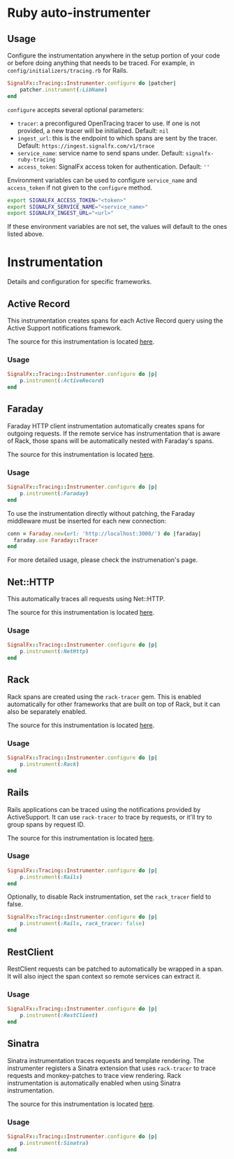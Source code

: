 # Ruby auto-instrumenter

## Usage

Configure the instrumentation anywhere in the setup portion of your code or before doing anything
that needs to be traced. For example, in `config/initializers/tracing.rb` for Rails.

```ruby
SignalFx::Tracing::Instrumenter.configure do |patcher|
    patcher.instrument(:LibName)
end
```

`configure` accepts several optional parameters:
- `tracer`: a preconfigured OpenTracing tracer to use. If one is not provided,
  a new tracer will be initialized. Default: `nil`
- `ingest_url`: this is the endpoint to which spans are sent by the tracer.
  Default: `https://ingest.signalfx.com/v1/trace`
- `service_name`: service name to send spans under.
  Default: `signalfx-ruby-tracing`
- `access_token`: SignalFx access token for authentication. Default: `''`

Environment variables can be used to configure `service_name` and `access_token`
if not given to the `configure` method.

```bash
export SIGNALFX_ACCESS_TOKEN="<token>"
export SIGNALFX_SERVICE_NAME="<service_name>"
export SIGNALFX_INGEST_URL="<url>"
```

If these environment variables are not set, the values will default to the ones
listed above.

# Instrumentation

Details and configuration for specific frameworks.

## Active Record

This instrumentation creates spans for each Active Record query using the Active
Support notifications framework.

The source for this instrumentation is located [here](https://github.com/salemove/ruby-activerecord-opentracing).

### Usage

```ruby
SignalFx::Tracing::Instrumenter.configure do |p|
    p.instrument(:ActiveRecord)
end
```

## Faraday

Faraday HTTP client instrumentation automatically creates spans for outgoing
requests. If the remote service has instrumentation that is aware of Rack,
those spans will be automatically nested with Faraday's spans.

The source for this instrumentation is located [here](https://github.com/opentracing-contrib/ruby-faraday-tracer).

### Usage

```ruby
SignalFx::Tracing::Instrumenter.configure do |p|
    p.instrument(:Faraday)
end
```

To use the instrumentation directly without patching, the Faraday middleware
must be inserted for each new connection:
```ruby
conn = Faraday.new(url: 'http://localhost:3000/') do |faraday|
  faraday.use Faraday::Tracer
end
```

For more detailed usage, please check the instrumenation's page.

## Net::HTTP

This automatically traces all requests using Net::HTTP.

The source for this instrumentation is located [here](https://github.com/signalfx/net-http-tracer).

### Usage

```ruby
SignalFx::Tracing::Instrumenter.configure do |p|
    p.instrument(:NetHttp)
end
```

## Rack

Rack spans are created using the `rack-tracer` gem. This is enabled
automatically for other frameworks that are built on top of Rack, but it can
also be separately enabled.

The source for this instrumentation is located [here](https://github.com/opentracing-contrib/ruby-rack-tracer).

### Usage

```ruby
SignalFx::Tracing::Instrumenter.configure do |p|
    p.instrument(:Rack)
end
```

## Rails

Rails applications can be traced using the notifications provided by ActiveSupport.
It can use `rack-tracer` to trace by requests, or it'll try to group spans by
request ID.

The source for this instrumentation is located [here](https://github.com/achandras/ruby-rails-tracer).

### Usage

```ruby
SignalFx::Tracing::Instrumenter.configure do |p|
    p.instrument(:Rails)
end
```

Optionally, to disable Rack instrumentation, set the `rack_tracer` field to false.

```ruby
SignalFx::Tracing::Instrumenter.configure do |p|
    p.instrument(:Rails, rack_tracer: false)
end
```

## RestClient

RestClient requests can be patched to automatically be wrapped in a span. It
will also inject the span context so remote services can extract it.

### Usage

```ruby
SignalFx::Tracing::Instrumenter.configure do |p|
    p.instrument(:RestClient)
end
```

## Sinatra

Sinatra instrumentation traces requests and template rendering. The instrumenter
registers a Sinatra extension that uses `rack-tracer` to trace requests and
monkey-patches to trace view rendering. Rack instrumentation is automatically
enabled when using Sinatra instrumentation.

The source for this instrumentation is located [here](https://github.com/signalfx/sinatra-tracer).

### Usage

```ruby
SignalFx::Tracing::Instrumenter.configure do |p|
    p.instrument(:Sinatra)
end
```

